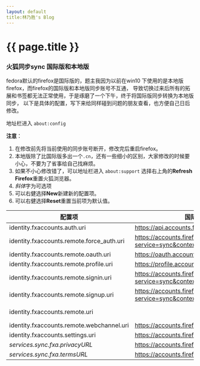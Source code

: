 ```yaml
---
layout: default
title:林乃胜's Blog
---
```

# {{ page.title }}

### 火狐同步sync 国际版和本地版
fedora默认的firefox是国际版的，题主我因为以前在win10 下使用的是本地版firefox，而firefox的国际版和本地版同步账号不互通，
导致切换过来后所有的拓展和书签都无法正常使用，于是琢磨了一个下午，终于将国际版同步转换为本地版同步，
以下是具体的配置，写下来给同样碰到问题的朋友查看，也方便自己日后修改。

地址栏进入 `about:config`

**注意**：

1. 在修改前先将当前使用的同步账号断开，修改完后重启firefox。
2. 本地版除了比国际版多出一个`.cn`，还有一些细小的区别，大家修改的时候要小心，不要为了省事给自己找麻烦。
3. 如果不小心修改错了，可以地址栏进入 `about:support` 选择右上角的**Refresh Firefox**重置火狐浏览器。
4. *斜体*字为可选项
5. 可以右健选择**New**新建新的配置项。
6. 可以右健选择**Reset**重置当前项为默认值。

配置项 | 国际版 | 本地版 |
-------|--------|--------
identity.fxaccounts.auth.uri | https://api.accounts.firefox.com/v1 | https://api-accounts.firefox.com.cn/v1
identity.fxaccounts.remote.force_auth.uri | https://accounts.firefox.com/force_auth?service=sync&context=fx_desktop_v1 | https://accounts.firefox.com.cn/force_auth?service=sync&context=fx_desktop_v1
identity.fxaccounts.remote.oauth.uri | https://oauth.accounts.firefox.com/v1 | https://oauth.firefox.com.cn/v1
identity.fxaccounts.remote.profile.uri | https://profile.accounts.firefox.com/v1 | https://profile.firefox.com.cn/v1
identity.fxaccounts.remote.signin.uri | https://accounts.firefox.com/signin?service=sync&context=fx_desktop_v1 | https://accounts.firefox.com.cn/signin?service=sync&context=fx_desktop_v1
identity.fxaccounts.remote.signup.uri | https://accounts.firefox.com/signup?service=sync&context=fx_desktop_v1 | https://accounts.firefox.com.cn/signup?service=sync&context=fx_desktop_v1
identity.fxaccounts.remote.uri |   | https://accounts.firefox.com.cn/?service=sync&context=fx_desktop_v1
identity.fxaccounts.remote.webchannel.uri | https://accounts.firefox.com/ | https://accounts.firefox.com.cn/
identity.fxaccounts.settings.uri | https://accounts.firefox.com/settings | https://accounts.firefox.com.cn/settings
*services.sync.fxa.privacyURL* | https://accounts.firefox.com/legal/privacy | https://accounts.firefox.com.cn/legal/privacy
*services.sync.fxa.termsURL* | https://accounts.firefox.com/legal/terms | https://accounts.firefox.com.cn/legal/terms
